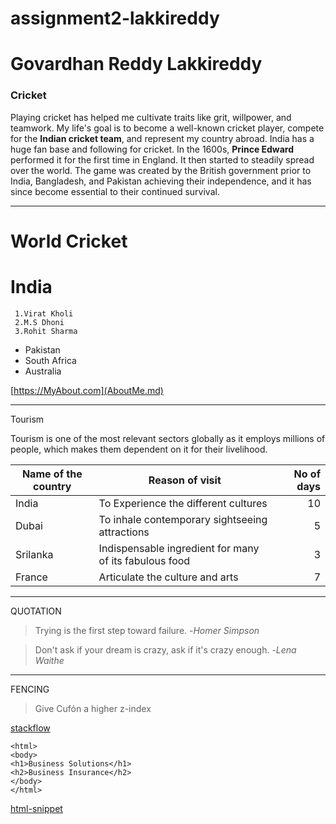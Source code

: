 # assignment2-lakkireddy
# Govardhan Reddy Lakkireddy
### Cricket
Playing cricket has helped me cultivate traits like grit, willpower, and teamwork. My life's goal is to become a well-known cricket player, compete for the **Indian cricket team**, and represent my country abroad. India has a huge fan base and following for cricket. In the 1600s, **Prince Edward** performed it for the first time in England. It then started to steadily spread over the world. The game was created by the British government prior to India, Bangladesh, and Pakistan achieving their independence, and it has since become essential to their continued survival.

---

# World Cricket
# India
     1.Virat Kholi
     2.M.S Dhoni
     3.Rohit Sharma

* Pakistan
* South Africa
* Australia

[https://MyAbout.com](AboutMe.md)

---

Tourism

Tourism is one of the most relevant sectors globally as it employs millions of people, which makes them dependent on it for their livelihood.

| Name of the country | Reason of visit | No of days  |
| --- | --- | ---: |
| India | To Experience the different cultures | 10 |
| Dubai| To inhale contemporary sightseeing attractions| 5 |
| Srilanka| Indispensable ingredient for many of its fabulous food | 3 |
| France | Articulate the culture and arts | 7 |

---

 QUOTATION  

> Trying is the first step toward failure. -*Homer Simpson*

> Don't ask if your dream is crazy, ask if it's crazy enough. -*Lena Waithe*

---

FENCING

> Give Cufón a higher z-index

[stackflow](https://stackoverflow.com/questions/4739732/give-cuf%C3%B3n-a-higher-z-index)

```
<html>
<body>
<h1>Business Solutions</h1>
<h2>Business Insurance</h2>
</body>
</html>
```
[html-snippet](https://css-tricks.com/snippets/html/cufon-101/)